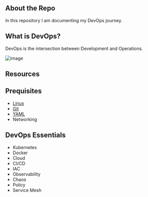 ## About the Repo
In this repository I am documenting my DevOps journey.

## What is DevOps? 
DevOps is the intersection between Development and Operations.

![image](https://user-images.githubusercontent.com/94950988/209772325-af0f6604-6f7e-4ace-b7c7-ff4a2eac816a.png)



## Resources

## Prequisites
  - [Linux](https://github.com/satyampsoni/DevOps_journey/blob/main/prerequisite/linux.md)
  - [Git](https://github.com/satyampsoni/DevOps_journey/blob/main/prerequisite/git.md)
  - [YAML](https://github.com/satyampsoni/DevOps_journey/tree/main/prerequisite/YAML)
  - Networking 
  
## DevOps Essentials
  - Kubernetes
  - Docker
  - Cloud
  - CI/CD
  - IAC
  - Observability
  - Chaos
  - Policy
  - Service Mesh

